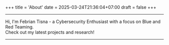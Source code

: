 +++
title = 'About'
date = 2025-03-24T21:36:04+07:00
draft = false
+++

---

Hi, I'm Febrian Tisna - a Cybersecurity Enthusiast with a focus on Blue and Red Teaming.  
Check out my latest projects and research!  

---